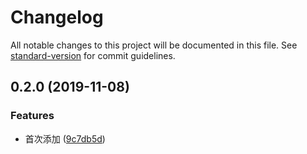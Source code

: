 # Changelog

All notable changes to this project will be documented in this file. See [standard-version](https://github.com/conventional-changelog/standard-version) for commit guidelines.

## 0.2.0 (2019-11-08)


### Features

* 首次添加 ([9c7db5d](https://github.com/taoxhsmile/fz-design/commit/9c7db5d23cb988bef67ab6201101b6d15eb1cecf))
